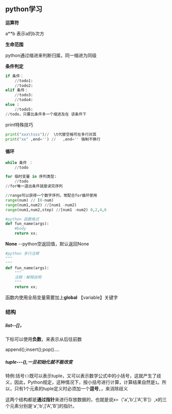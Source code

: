 

## python学习



**运算符**

a**b 表示a的b次方

**生命范围**

python通过缩进来判断归属，同一缩进为同级

**条件判定**

```python
if 条件：  
	//todo1:
    //todo2:
elif 条件：
	//todo3:
    //todo4:
else :
	//todo5:
//todo，只要比条件多一个缩进及在 该条件下
```

print特殊技巧

```python
print("xxx\tsss")//  \t代替空格可在多行对其
print("xx" ,end='') //   ,end='' 强制不换行 
```

#### 循环

```python
while 条件 ：
	//todo

for 临时变量 in 序列类型:
	//todo
//for唯一退出条件就是读完序列

//range可以获得一个数字序列，常配合for循环使用
range(num) // [0-num)
range(num1,num2) //[num1 -num2)
range(num1,num2,step) //[num1 -num2) 0,2,4,6               
```



```python
#python 函数格式
def fun_name(args):
	#body
	return xx;
```

**None** --python空返回值，默认返回None

```python
#python 多行注释
"""
"""
def fun_name(args):
	"""
	注释：解释说明
	"""
	return xx;
```



函数内使用全局变量需要加上**global** 【variable】关键字



### 结构

##### list--[]，

下标可以使用**负数**，来表示从后往前数

append();insert();pop()....

##### tuple---(),一旦初始化就不能改变

特例:括号`()`既可以表示tuple，又可以表示数学公式中的小括号，这就产生了歧义，因此，Python规定，这种情况下，按小括号进行计算，计算结果自然是`1`。所以，只有1个元素的tuple定义时必须加一个**逗号`,`**，来消除歧义

这两个结构都是**通过指针**来进行存放数据的，也就是说x=（'a','b',['A','B']）,x的三个元素分别是'a','b',['A','B']的指针。

